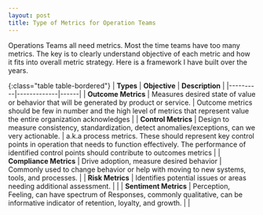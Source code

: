 ```yaml
---
layout: post
title: Type of Metrics for Operation Teams
---
```


Operations Teams all need metrics. Most the time teams have too many metrics. The key is to clearly understand objective of each metric and how it fits into overall metric strategy. Here is a framework I have built over the years.

{:class="table table-bordered"}
| **Types**   |      **Objective**      |  **Description** |
|----------|-------------|------|
| **Outcome Metrics** |  Measures desired state of value or behavior that will be generated  by product or service. | Outcome metrics should be few in number and the high level of metrics that represent value the entire organization acknowledges |
| **Control Metrics** |    Design to measure consistency, standardization, detect anomalies/exceptions, can we very actionable.   |   a.k.a process metrics. These should represent key control points in operation that needs to function effectively. The performance of identified control points should contribute to outcomes metrics |
| **Compliance Metrics** | Drive adoption, measure desired behavior |    Commonly used to change behavior or help with moving to new systems, tools, and processes. |
| **Risk Metrics** | Identifies potential issues or areas needing additional assessment. |     |
| **Sentiment  Metrics** | Perception, Feeling, can have spectrum of Responses, commonly qualitative, can be informative indicator of retention, loyalty, and growth. |     |
